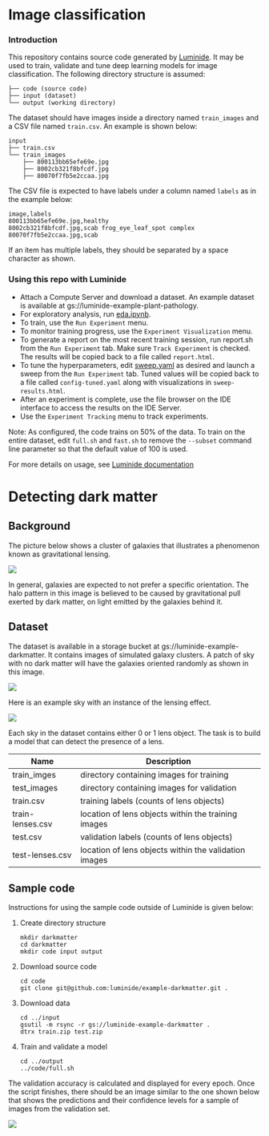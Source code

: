 # Image classification

### Introduction
This repository contains source code generated by [Luminide](https://luminide.com). It may be used to train, validate and tune deep learning models for image classification. The following directory structure is assumed:
```
├── code (source code)
├── input (dataset)
└── output (working directory)
```

The dataset should have images inside a directory named `train_images` and a CSV file named `train.csv`. An example is shown below:

```
input
├── train.csv
└── train_images
    ├── 800113bb65efe69e.jpg
    ├── 8002cb321f8bfcdf.jpg
    ├── 80070f7fb5e2ccaa.jpg
```

The CSV file is expected to have labels under a column named `labels` as in the example below:

```
image,labels
800113bb65efe69e.jpg,healthy
8002cb321f8bfcdf.jpg,scab frog_eye_leaf_spot complex
80070f7fb5e2ccaa.jpg,scab
```
If an item has multiple labels, they should be separated by a space character as shown.

### Using this repo with Luminide
- Attach a Compute Server and download a dataset. An example dataset is available at gs://luminide-example-plant-pathology.
- For exploratory analysis, run [eda.ipynb](eda.ipynb).
- To train, use the `Run Experiment` menu.
- To monitor training progress, use the `Experiment Visualization` menu.
- To generate a report on the most recent training session, run report.sh from the `Run Experiment` tab. Make sure `Track Experiment` is checked. The results will be copied back to a file called `report.html`.
- To tune the hyperparameters, edit [sweep.yaml](sweep.yaml) as desired and launch a sweep from the `Run Experiment` tab. Tuned values will be copied back to a file called `config-tuned.yaml` along with visualizations in `sweep-results.html`.
- After an experiment is complete, use the file browser on the IDE interface to access the results on the IDE Server.
- Use the `Experiment Tracking` menu to track experiments.

Note: As configured, the code trains on 50% of the data. To train on the entire dataset, edit `full.sh` and `fast.sh` to remove the `--subset` command line parameter so that the default value of 100 is used.


For more details on usage, see [Luminide documentation](https://luminide.readthedocs.io)

# Detecting dark matter

## Background

The picture below shows a cluster of galaxies that illustrates a phenomenon known as gravitational lensing.

![](images/a2218.jpg)

In general, galaxies are expected to not prefer a specific orientation. The halo pattern in this image is believed to be caused by gravitational pull exerted by dark matter, on light emitted by the galaxies behind it.

## Dataset

The dataset is available in a storage bucket at gs://luminide-example-darkmatter. It contains images of simulated galaxy clusters. A patch of sky with no dark matter will have the galaxies oriented randomly as shown in this image.

![](images/no-lensing.png)

Here is an example sky with an instance of the lensing effect.

![](images/lensing.png)

Each sky in the dataset contains either 0 or 1 lens object. The task is to build a model that can detect the presence of a lens.

| Name                | Description                                             |
|---------------------|---------------------------------------------------------|
|train\_imges         | directory containing images for training                |
|test\_images         | directory containing images for validation              |
|train.csv  	      | training labels (counts of lens objects)                |
|train-lenses.csv     | location of lens objects within the training images     |
|test.csv	      | validation labels (counts of lens objects)              |
|test-lenses.csv      | location of lens objects within the validation images   |


## Sample code

Instructions for using the sample code outside of Luminide is given below:

1. Create directory structure

    ```
    mkdir darkmatter
    cd darkmatter
    mkdir code input output
    ```

2. Download source code
    ```
    cd code
    git clone git@github.com:luminide/example-darkmatter.git .
    ```

3. Download data
    ```
    cd ../input
    gsutil -m rsync -r gs://luminide-example-darkmatter .
    dtrx train.zip test.zip
    ```

4. Train and validate a model

    ```
    cd ../output
    ../code/full.sh
    ```

The validation accuracy is calculated and displayed for every epoch. Once the script finishes, there should be an image similar to the one shown below that shows the predictions and their confidence levels for a sample of images from the validation set.

![](images/validation-samples.png)

